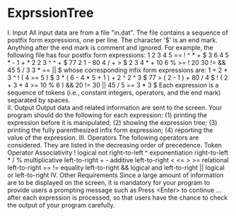 # ExprssionTree
I. Input     All input data are from a file "in.dat". The file contains a sequence of postfix form expressions, one per line. The character '$'  is an end mark. Anything after the end mark is comment and ignored.  For example, the following file has four postfix form expressions:     1 2 3 4 5 == ! ^ * + $    3 6 4 5 * - 1 + * 2 2 3 ^ ^ + $    77 2 1 - 80 4 / + > $    2 3 4 * + 10 6 % >= ! 20 30 != &amp;&amp; 45 5 / 3 3 * == || $  whose corresponding infix form expressions are:     1 + 2 * 3 ^ ! ( 4 == 5 ) $    3 * ( 6 - 4 * 5 + 1 ) + 2 ^ 2 ^ 3 $    77 > ( 2 - 1 ) + 80 / 4 $    ! ( 2 + 3 * 4 >= 10 % 6 ) &amp;&amp; 20 != 30 || 45 / 5 == 3 * 3 $  Each expression is a sequence of tokens (i.e., constant integers, operators, and the end mark) separated by spaces.   
II. Output     Output data and related information are sent to the screen. Your program should do the following for each expression:     (1) printing the expression before it is manipulated;    (2) showing the expression tree;    (3) printing the fully parenthesized infix form expression;    (4) reporting the value of the expression.   III. Operators     The following operators are considered. They are listed in the decreasing order of precedence.     Token            Operator            Associativity      !               logical not         right-to-left     ^               exponentiation      right-to-left     *  /  %         multiplicative      left-to-right     +  -            additive            left-to-right     &lt;  &lt;=  >  >=    relational          left-to-right     ==  !=          equality            left-to-right     &amp;&amp;              logical and         left-to-right     ||              logical or          left-to-right   IV. Other Requirements     Since a large amount of information are to be displayed on the screen, it is mandatory for your program to provide users a prompting message such as            Press &lt;Enter> to continue ...  after each expression is processed, so that users have the chance to check the output of your program carefully.
